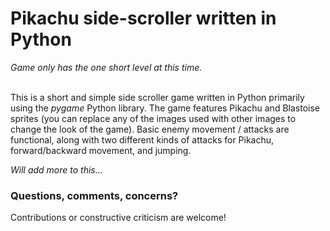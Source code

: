 <h1>Pikachu side-scroller written in Python</h1>
<i>Game only has the one short level at this time.</i>
<br>
<br>
<p>This is a short and simple side scroller game written in Python primarily using the <i>pygame</i> Python library. The game features Pikachu and Blastoise sprites (you can replace any of the images used with other images to change the look of the game). Basic enemy movement / attacks are functional, along with two different kinds of attacks for Pikachu, forward/backward movement, and jumping.</p>

<i>Will add more to this...</i>

<h3>Questions, comments, concerns?</h3>
<p>Contributions or constructive criticism are welcome!</p>
